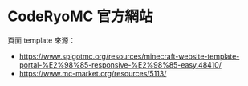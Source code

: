 # CodeRyoMC 官方網站

頁面 template 來源：
+ https://www.spigotmc.org/resources/minecraft-website-template-portal-%E2%98%85-responsive-%E2%98%85-easy.48410/
+ https://www.mc-market.org/resources/5113/
